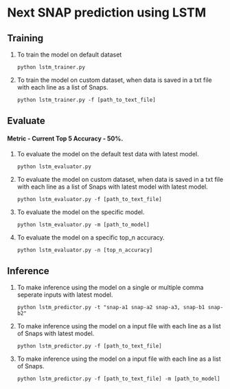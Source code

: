 # Next SNAP prediction using LSTM

## Training
1. To train the model on default dataset

    `python lstm_trainer.py`

2. To train the model on custom dataset, when data is saved in a txt file with each line as a list of Snaps.

    `python lstm_trainer.py -f [path_to_text_file]`

## Evaluate
#### Metric - Current Top 5 Accuracy - 50%. 
1. To evaluate the model on the default test data with latest model.

    `python lstm_evaluator.py`

2. To evaluate the model on custom dataset, when data is saved in a txt file with each line as a list of Snaps with latest model with latest model.

    `python lstm_evaluator.py -f [path_to_text_file]`

3. To evaluate the model on the specific model.

    `python lstm_evaluator.py -m [path_to_model]`

4. To evaluate the model on a specific top_n accuracy.

    `python lstm_evaluator.py -n [top_n_accuracy]`


## Inference
1. To make inference using the model on a single or multiple comma seperate inputs with latest model.

    `python lstm_predictor.py -t "snap-a1 snap-a2 snap-a3, snap-b1 snap-b2"`

2. To make inference using the model on a input file with each line as a list of Snaps with latest model.

    `python lstm_predictor.py -f [path_to_text_file]`

3. To make inference using the model on a input file with each line as a list of Snaps.

    `python lstm_predictor.py -f [path_to_text_file] -m [path_to_model]`

